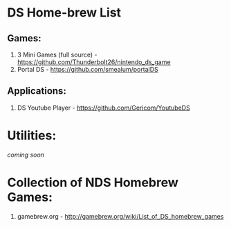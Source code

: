 # DS Home-brew List

## Games:
1. 3 Mini Games (full source) - https://github.com/Thunderbolt26/nintendo_ds_game
2. Portal DS - https://github.com/smealum/portalDS

## Applications:
1. DS Youtube Player - https://github.com/Gericom/YoutubeDS

# Utilities:
*coming soon*

# Collection of NDS Homebrew Games:
1. gamebrew.org - http://gamebrew.org/wiki/List_of_DS_homebrew_games
